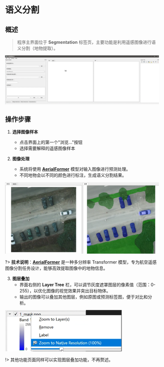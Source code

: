 # 语义分割

## 概述

> 程序主界面位于 **Segmentation** 标签页，主要功能是利用遥感图像进行语义分割（地物提取）。

![界面](../segmentation.png)

## 操作步骤

1. **选择图像样本**
   - 点击界面上的第一个"浏览..."按钮
   - 选择需要解释的遥感图像样本

2. **图像处理**
   - 系统将使用 [**AerialFormer**](https://github.com/UARK-AICV/AerialFormer) 模型对输入图像进行预测处理。
   - 不同地物会以不同的颜色进行标注，生成语义分割结果。

![运行效果](../segmentation_result.png)

?> **技术说明**：[**AerialFormer**](https://github.com/UARK-AICV/AerialFormer) 是一种多分辨率 Transformer 模型，专为航空遥感图像分割任务设计，能够高效提取图像中的地物信息。

3. **图层叠加**
   - 界面右侧的 **Layer Tree** 栏，可以调节灰度遮罩图层的像素值（范围：0-255），以优化图像的视觉效果并突出目标物体。
   - 输出的图像可以叠加其他图层，例如原图或预测标签图，便于对比和分析。

![灰度遮罩](../mask.png)

!> 其他功能页面同样可以实现图层叠加功能，不再赘述。